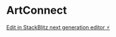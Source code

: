 # ArtConnect

[Edit in StackBlitz next generation editor ⚡️](https://stackblitz.com/~/github.com/Stormshadow96/ArtConnect)
